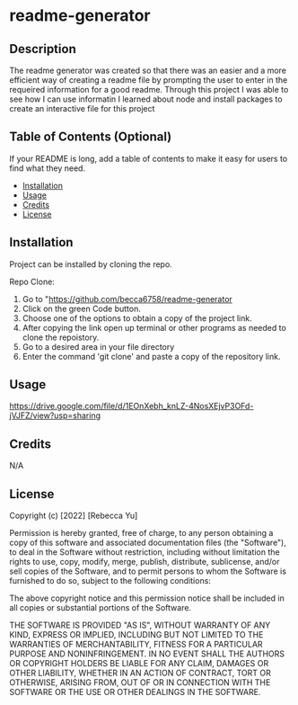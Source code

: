 # readme-generator

## Description

The readme generator was created so that there was an easier and a more efficient way of creating a readme file by prompting the user to enter in the requeired information for a good readme. Through this project I was able to see how I can use informatin I learned about node and install packages to create an interactive file for this project

## Table of Contents (Optional)

If your README is long, add a table of contents to make it easy for users to find what they need.

- [Installation](#installation)
- [Usage](#usage)
- [Credits](#credits)
- [License](#license)

## Installation

Project can be installed by cloning the repo.

Repo Clone:
1. Go to "https://github.com/becca6758/readme-generator
2. Click on the green Code button.
3. Choose one of the options to obtain a copy of the project link.
4. After copying the link open up terminal or other programs as needed to clone the repoistory.
5. Go to a desired area in your file directory
6. Enter the command 'git clone' and paste a copy of the repository link.
 
## Usage

  https://drive.google.com/file/d/1EOnXebh_knLZ-4NosXEjvP3OFd-jVJFZ/view?usp=sharing

## Credits

N/A

## License

Copyright (c) [2022] [Rebecca Yu]

Permission is hereby granted, free of charge, to any person obtaining a copy
of this software and associated documentation files (the "Software"), to deal
in the Software without restriction, including without limitation the rights
to use, copy, modify, merge, publish, distribute, sublicense, and/or sell
copies of the Software, and to permit persons to whom the Software is
furnished to do so, subject to the following conditions:

The above copyright notice and this permission notice shall be included in all
copies or substantial portions of the Software.

THE SOFTWARE IS PROVIDED "AS IS", WITHOUT WARRANTY OF ANY KIND, EXPRESS OR
IMPLIED, INCLUDING BUT NOT LIMITED TO THE WARRANTIES OF MERCHANTABILITY,
FITNESS FOR A PARTICULAR PURPOSE AND NONINFRINGEMENT. IN NO EVENT SHALL THE
AUTHORS OR COPYRIGHT HOLDERS BE LIABLE FOR ANY CLAIM, DAMAGES OR OTHER
LIABILITY, WHETHER IN AN ACTION OF CONTRACT, TORT OR OTHERWISE, ARISING FROM,
OUT OF OR IN CONNECTION WITH THE SOFTWARE OR THE USE OR OTHER DEALINGS IN THE
SOFTWARE.
